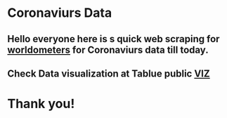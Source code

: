 # Coronaviurs Data


## Hello everyone here is s quick web scraping for [worldometers](https://www.worldometers.info/world-population/population-by-country/) for Coronaviurs data till today. 


## Check Data visualization at Tablue public [VIZ](https://public.tableau.com/profile/abdulelah3119#!/vizhome/corona_15872988809520/totalRecovery?publish=yes)


# Thank you!





